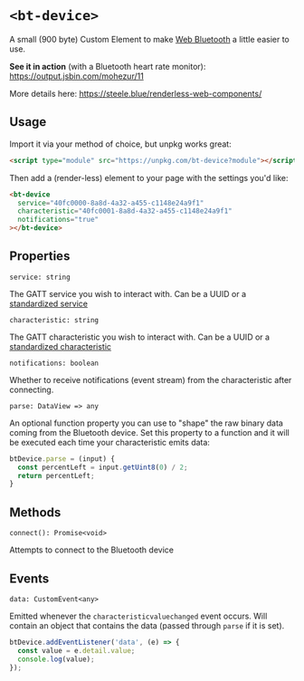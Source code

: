 # `<bt-device>`

A small (900 byte) Custom Element to make [Web Bluetooth](https://steele.blue/web-bluetooth/) a little easier to use.

**See it in action** (with a Bluetooth heart rate monitor): https://output.jsbin.com/mohezur/11

More details here: https://steele.blue/renderless-web-components/

## Usage

Import it via your method of choice, but unpkg works great:

```html
<script type="module" src="https://unpkg.com/bt-device?module"></script>
```

Then add a (render-less) element to your page with the settings you'd like:

<!-- prettier-ignore -->
```html
<bt-device
  service="40fc0000-8a8d-4a32-a455-c1148e24a9f1"
  characteristic="40fc0001-8a8d-4a32-a455-c1148e24a9f1"
  notifications="true"
></bt-device>
```

## Properties

`service: string`

The GATT service you wish to interact with. Can be a UUID or a [standardized service](https://www.bluetooth.com/specifications/gatt/services/)

`characteristic: string`

The GATT characteristic you wish to interact with. Can be a UUID or a [standardized characteristic](https://www.bluetooth.com/specifications/gatt/characteristics/)

`notifications: boolean`

Whether to receive notifications (event stream) from the characteristic after connecting.

`parse: DataView => any`

An optional function property you can use to "shape" the raw binary data coming from the Bluetooth device. Set this property to a function and it will be executed each time your characteristic emits data:

```js
btDevice.parse = (input) {
  const percentLeft = input.getUint8(0) / 2;
  return percentLeft;
}
```

## Methods

`connect(): Promise<void>`

Attempts to connect to the Bluetooth device

## Events

`data: CustomEvent<any>`

Emitted whenever the `characteristicvaluechanged` event occurs. Will contain an object that contains the data (passed through `parse` if it is set).

```js
btDevice.addEventListener('data', (e) => {
  const value = e.detail.value;
  console.log(value);
});
```
